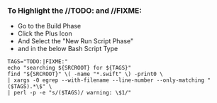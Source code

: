 ### To Highlight the //TODO: and //FIXME: 

* Go to the Build Phase 
* Click the Plus Icon
* And Select the "New Run Script Phase"
* and in the below Bash Script Type

```
TAGS="TODO:|FIXME:"
echo "searching ${SRCROOT} for ${TAGS}"
find "${SRCROOT}" \( -name "*.swift" \) -print0 \
| xargs -0 egrep --with-filename --line-number --only-matching "($TAGS).*\$" \
| perl -p -e "s/($TAGS)/ warning: \$1/"

```
